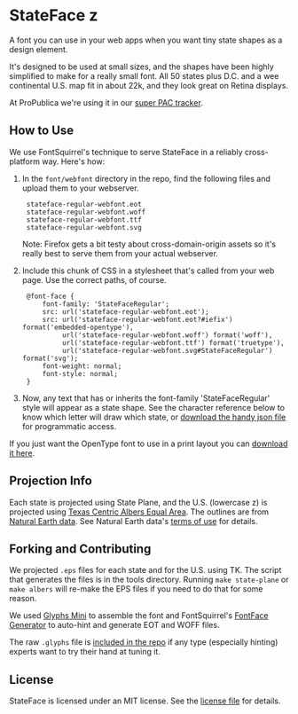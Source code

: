 # StateFace <span id="us">z</span>

A font you can use in your web apps when you want tiny state shapes as a design element.

It's designed to be used at small sizes, and the shapes have been highly simplified to make for a really small font. All 50 states plus D.C. and a wee continental U.S. map fit in about 22k, and they look great on Retina displays.

At ProPublica we're using it in our [super PAC tracker](http://projects.propublica.org/pactrack).

## How to Use

We use FontSquirrel's technique to serve StateFace in a reliably cross-platform way. Here's how:


1. In the `font/webfont` directory in the repo, find the following files and upload them to your webserver.

        stateface-regular-webfont.eot
        stateface-regular-webfont.woff
        stateface-regular-webfont.ttf
        stateface-regular-webfont.svg

    Note: Firefox gets a bit testy about cross-domain-origin assets so it's really best to serve them from your actual webserver.

2. Include this chunk of CSS in a stylesheet that's called from your web page. Use the correct paths, of course.

        @font-face {
            font-family: 'StateFaceRegular';
            src: url('stateface-regular-webfont.eot');
            src: url('stateface-regular-webfont.eot?#iefix') format('embedded-opentype'),
                 url('stateface-regular-webfont.woff') format('woff'),
                 url('stateface-regular-webfont.ttf') format('truetype'),
                 url('stateface-regular-webfont.svg#StateFaceRegular') format('svg');
            font-weight: normal;
            font-style: normal;
        }

3. Now, any text that has or inherits the font-family 'StateFaceRegular' style will appear as a state shape. See the character reference below to know which letter will draw which state, or [download the handy json file](reference/stateface.json) for programmatic access.

If you just want the OpenType font to use in a print layout you can [download it here](font/StateFace-Regular.otf).

## Projection Info

Each state is projected using State Plane, and the U.S. (lowercase z) is projected using [Texas Centric Albers Equal Area](http://spatialreference.org/ref/epsg/3083/). The outlines are from [Natural Earth data](http://www.naturalearthdata.com/). See Natural Earth data's [terms of use](http://www.naturalearthdata.com/about/terms-of-use/) for details.

## Forking and Contributing

We projected `.eps` files for each state and for the U.S. using TK. The script that generates the files is in the tools directory. Running `make state-plane` or `make albers` will re-make the EPS files if you need to do that for some reason.

We used [Glyphs Mini](http://itunes.apple.com/us/app/glyphs-mini/id469036911?mt=12) to assemble the font and FontSquirrel's [FontFace Generator](http://www.fontsquirrel.com/fontface/generator) to auto-hint and generate EOT and WOFF files.

The raw `.glyphs` file is [included in the repo](http://propublica.github.com/stateface/font/stateface.glyphs) if any type (especially hinting) experts want to try their hand at tuning it.

## License

StateFace is licensed under an MIT license. See the [license file](http://propublica.github.com/stateface/LICENSE.txt) for details.
